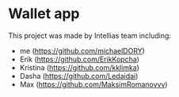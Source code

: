 # Wallet app

This project was made by Intellias team including:
- me (https://github.com/michaelDORY)
- Erik (https://github.com/ErikKopcha)
- Kristina (https://github.com/kklimka)
- Dasha (https://github.com/Ledaidai)
- Max (https://github.com/MaksimRomanovvv)
